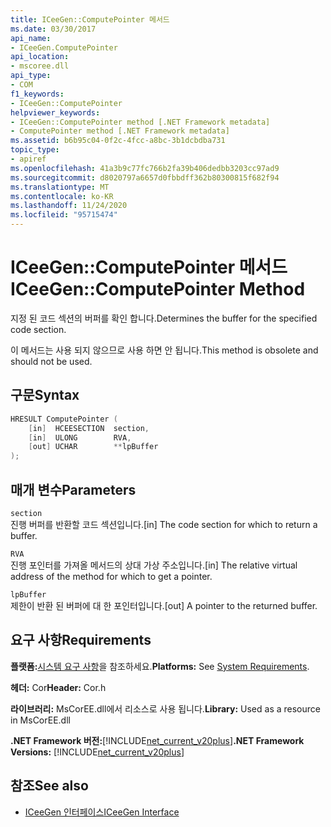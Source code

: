 ```yaml
---
title: ICeeGen::ComputePointer 메서드
ms.date: 03/30/2017
api_name:
- ICeeGen.ComputePointer
api_location:
- mscoree.dll
api_type:
- COM
f1_keywords:
- ICeeGen::ComputePointer
helpviewer_keywords:
- ICeeGen::ComputePointer method [.NET Framework metadata]
- ComputePointer method [.NET Framework metadata]
ms.assetid: b6b95c04-0f2c-4fcc-a8bc-3b1dcbdba731
topic_type:
- apiref
ms.openlocfilehash: 41a3b9c77fc766b2fa39b406dedbb3203cc97ad9
ms.sourcegitcommit: d8020797a6657d0fbbdff362b80300815f682f94
ms.translationtype: MT
ms.contentlocale: ko-KR
ms.lasthandoff: 11/24/2020
ms.locfileid: "95715474"
---
```

# <a name="iceegencomputepointer-method"></a><span data-ttu-id="e41cf-102">ICeeGen::ComputePointer 메서드</span><span class="sxs-lookup"><span data-stu-id="e41cf-102">ICeeGen::ComputePointer Method</span></span>

<span data-ttu-id="e41cf-103">지정 된 코드 섹션의 버퍼를 확인 합니다.</span><span class="sxs-lookup"><span data-stu-id="e41cf-103">Determines the buffer for the specified code section.</span></span>  
  
 <span data-ttu-id="e41cf-104">이 메서드는 사용 되지 않으므로 사용 하면 안 됩니다.</span><span class="sxs-lookup"><span data-stu-id="e41cf-104">This method is obsolete and should not be used.</span></span>  
  
## <a name="syntax"></a><span data-ttu-id="e41cf-105">구문</span><span class="sxs-lookup"><span data-stu-id="e41cf-105">Syntax</span></span>  
  
```cpp  
HRESULT ComputePointer (  
    [in]  HCEESECTION  section,  
    [in]  ULONG        RVA,
    [out] UCHAR        **lpBuffer  
);  
```  
  
## <a name="parameters"></a><span data-ttu-id="e41cf-106">매개 변수</span><span class="sxs-lookup"><span data-stu-id="e41cf-106">Parameters</span></span>  

 `section`  
 <span data-ttu-id="e41cf-107">진행 버퍼를 반환할 코드 섹션입니다.</span><span class="sxs-lookup"><span data-stu-id="e41cf-107">[in] The code section for which to return a buffer.</span></span>  
  
 `RVA`  
 <span data-ttu-id="e41cf-108">진행 포인터를 가져올 메서드의 상대 가상 주소입니다.</span><span class="sxs-lookup"><span data-stu-id="e41cf-108">[in] The relative virtual address of the method for which to get a pointer.</span></span>  
  
 `lpBuffer`  
 <span data-ttu-id="e41cf-109">제한이 반환 된 버퍼에 대 한 포인터입니다.</span><span class="sxs-lookup"><span data-stu-id="e41cf-109">[out] A pointer to the returned buffer.</span></span>  
  
## <a name="requirements"></a><span data-ttu-id="e41cf-110">요구 사항</span><span class="sxs-lookup"><span data-stu-id="e41cf-110">Requirements</span></span>  

 <span data-ttu-id="e41cf-111">**플랫폼:**[시스템 요구 사항](../../get-started/system-requirements.md)을 참조하세요.</span><span class="sxs-lookup"><span data-stu-id="e41cf-111">**Platforms:** See [System Requirements](../../get-started/system-requirements.md).</span></span>  
  
 <span data-ttu-id="e41cf-112">**헤더:** Cor</span><span class="sxs-lookup"><span data-stu-id="e41cf-112">**Header:** Cor.h</span></span>  
  
 <span data-ttu-id="e41cf-113">**라이브러리:** MsCorEE.dll에서 리소스로 사용 됩니다.</span><span class="sxs-lookup"><span data-stu-id="e41cf-113">**Library:** Used as a resource in MsCorEE.dll</span></span>  
  
 <span data-ttu-id="e41cf-114">**.NET Framework 버전:**[!INCLUDE[net_current_v20plus](../../../../includes/net-current-v20plus-md.md)]</span><span class="sxs-lookup"><span data-stu-id="e41cf-114">**.NET Framework Versions:** [!INCLUDE[net_current_v20plus](../../../../includes/net-current-v20plus-md.md)]</span></span>  
  
## <a name="see-also"></a><span data-ttu-id="e41cf-115">참조</span><span class="sxs-lookup"><span data-stu-id="e41cf-115">See also</span></span>

- [<span data-ttu-id="e41cf-116">ICeeGen 인터페이스</span><span class="sxs-lookup"><span data-stu-id="e41cf-116">ICeeGen Interface</span></span>](iceegen-interface.md)
